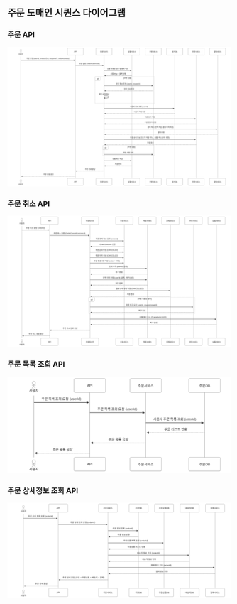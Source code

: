 ## 주문 도매인 시퀀스 다이어그램

### 주문 API
![주문](mermaid/order.svg)

### 주문 취소 API
![주문 취소](mermaid/cancelOrder.svg)

### 주문 목록 조회 API
![주문 목록 조회](mermaid/retvOrderList.svg)

### 주문 상세정보 조회 API
![주문 상세정보 조회](mermaid/retvOrderDetail.svg)